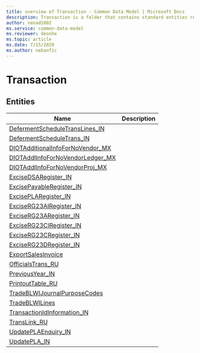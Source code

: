 ```yaml
---
title: overview of Transaction - Common Data Model | Microsoft Docs
description: Transaction is a folder that contains standard entities related to the Common Data Model.
author: nenad1002
ms.service: common-data-model
ms.reviewer: deonhe
ms.topic: article
ms.date: 7/15/2020
ms.author: nebanfic
---
```


# Transaction


## Entities

|Name|Description|
|---|---|
|[DefermentScheduleTransLines_IN](DefermentScheduleTransLines_IN.md)||
|[DefermentScheduleTrans_IN](DefermentScheduleTrans_IN.md)||
|[DIOTAdditionalInfoForNoVendor_MX](DIOTAdditionalInfoForNoVendor_MX.md)||
|[DIOTAddlInfoForNoVendorLedger_MX](DIOTAddlInfoForNoVendorLedger_MX.md)||
|[DIOTAddlInfoForNoVendorProj_MX](DIOTAddlInfoForNoVendorProj_MX.md)||
|[ExciseDSARegister_IN](ExciseDSARegister_IN.md)||
|[ExcisePayableRegister_IN](ExcisePayableRegister_IN.md)||
|[ExcisePLARegister_IN](ExcisePLARegister_IN.md)||
|[ExciseRG23AIRegister_IN](ExciseRG23AIRegister_IN.md)||
|[ExciseRG23ARegister_IN](ExciseRG23ARegister_IN.md)||
|[ExciseRG23CIRegister_IN](ExciseRG23CIRegister_IN.md)||
|[ExciseRG23CRegister_IN](ExciseRG23CRegister_IN.md)||
|[ExciseRG23DRegister_IN](ExciseRG23DRegister_IN.md)||
|[ExportSalesInvoice](ExportSalesInvoice.md)||
|[OfficialsTrans_RU](OfficialsTrans_RU.md)||
|[PreviousYear_IN](PreviousYear_IN.md)||
|[PrintoutTable_RU](PrintoutTable_RU.md)||
|[TradeBLWIJournalPurposeCodes](TradeBLWIJournalPurposeCodes.md)||
|[TradeBLWILines](TradeBLWILines.md)||
|[TransactionIdInformation_IN](TransactionIdInformation_IN.md)||
|[TransLink_RU](TransLink_RU.md)||
|[UpdatePLAEnquiry_IN](UpdatePLAEnquiry_IN.md)||
|[UpdatePLA_IN](UpdatePLA_IN.md)||
